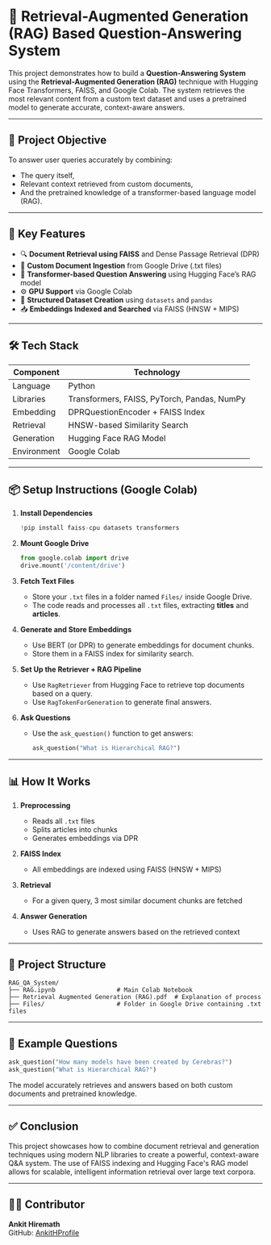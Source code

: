 # 🤖 Retrieval-Augmented Generation (RAG) Based Question-Answering System

This project demonstrates how to build a **Question-Answering System** using the **Retrieval-Augmented Generation (RAG)** technique with Hugging Face Transformers, FAISS, and Google Colab. The system retrieves the most relevant content from a custom text dataset and uses a pretrained model to generate accurate, context-aware answers.

---

## 🧠 Project Objective

To answer user queries accurately by combining:
- The query itself,
- Relevant context retrieved from custom documents,
- And the pretrained knowledge of a transformer-based language model (RAG).

---

## 🚀 Key Features

- 🔍 **Document Retrieval using FAISS** and Dense Passage Retrieval (DPR)
- 🧾 **Custom Document Ingestion** from Google Drive (.txt files)
- 🧠 **Transformer-based Question Answering** using Hugging Face’s RAG model
- ⚙️ **GPU Support** via Google Colab
- 📄 **Structured Dataset Creation** using `datasets` and `pandas`
- 📥 **Embeddings Indexed and Searched** via FAISS (HNSW + MIPS)

---

## 🛠️ Tech Stack

| Component      | Technology                                     |
|----------------|------------------------------------------------|
| Language       | Python                                         |
| Libraries      | Transformers, FAISS, PyTorch, Pandas, NumPy    |
| Embedding      | DPRQuestionEncoder + FAISS Index               |
| Retrieval      | HNSW-based Similarity Search                   |
| Generation     | Hugging Face RAG Model                         |
| Environment    | Google Colab                                   |

---

## 📦 Setup Instructions (Google Colab)

1. **Install Dependencies**
   ```python
   !pip install faiss-cpu datasets transformers
   ```

2. **Mount Google Drive**
   ```python
   from google.colab import drive
   drive.mount('/content/drive')
   ```

3. **Fetch Text Files**
   - Store your `.txt` files in a folder named `Files/` inside Google Drive.
   - The code reads and processes all `.txt` files, extracting **titles** and **articles**.

4. **Generate and Store Embeddings**
   - Use BERT (or DPR) to generate embeddings for document chunks.
   - Store them in a FAISS index for similarity search.

5. **Set Up the Retriever + RAG Pipeline**
   - Use `RagRetriever` from Hugging Face to retrieve top documents based on a query.
   - Use `RagTokenForGeneration` to generate final answers.

6. **Ask Questions**
   - Use the `ask_question()` function to get answers:
     ```python
     ask_question("What is Hierarchical RAG?")
     ```

---

## 📊 How It Works

1. **Preprocessing**
   - Reads all `.txt` files
   - Splits articles into chunks
   - Generates embeddings via DPR

2. **FAISS Index**
   - All embeddings are indexed using FAISS (HNSW + MIPS)

3. **Retrieval**
   - For a given query, 3 most similar document chunks are fetched

4. **Answer Generation**
   - Uses RAG to generate answers based on the retrieved context

---

## 📁 Project Structure

```
RAG_QA_System/
├── RAG.ipynb                 # Main Colab Notebook
├── Retrieval Augmented Generation (RAG).pdf  # Explanation of process
├── Files/                    # Folder in Google Drive containing .txt files
```

---

## 🧪 Example Questions

```python
ask_question("How many models have been created by Cerebras?")
ask_question("What is Hierarchical RAG?")
```

The model accurately retrieves and answers based on both custom documents and pretrained knowledge.

---

## ✅ Conclusion

This project showcases how to combine document retrieval and generation techniques using modern NLP libraries to create a powerful, context-aware Q&A system. The use of FAISS indexing and Hugging Face's RAG model allows for scalable, intelligent information retrieval over large text corpora.

---

## 👨‍💻 Contributor

**Ankit Hiremath**  
GitHub: [AnkitHProfile](https://github.com/AnkitHProfile)
